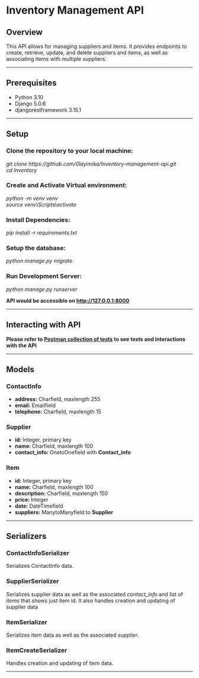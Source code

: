 <h1>Inventory Management API</h1>

<h2>Overview</h2>
<p>This API allows for managing suppliers and items. It provides endpoints to create, retrieve, update, and delete suppliers and items, as well as associating items with multiple suppliers.</p><hr/>

<h2>Prerequisites</h2>
<ul>
<li>Python 3.10</li>
<li>Django 5.0.6</li>
<li>djangorestframework 3.15.1</li></ul><hr>

<h2>Setup</h2>
<h3>Clone the repository to your local machine:</h3>
<cite>git clone https://github.com/0layimika/Inventory-management-api.git</cite><br>
<cite>cd Inventory</cite>
<h3>Create and Activate Virtual environment:</h3>
<cite>python -m venv venv</cite><br>
<cite>source venv\Scripts\activate</cite>
<h3>Install Dependencies:</h3>
<cite>pip install -r requirements.txt</cite>
<h3>Setup the database:</h3>
<cite>python manage.py migrate</cite><br>
<h3>Run Development Server:</h3>
<cite>python manage.py runserver</cite><br>
<p><b>API would be accessible on <a href="http://127.0.0.1:8000">http://127.0.0.1:8000</a></b></p><hr>

<h2>Interacting with API</h2>
<p><b>Please refer to <a href="https://documenter.getpostman.com/view/29653047/2sA3XPC2rZ">Postman collection of tests</a> to see tests and interactions with the API</b></p>
<hr>

<h2>Models</h2>
<h3>ContactInfo</h3>
<ul>
<li><b>address:</b> Charfield, maxlength 255</li>
<li><b>email:</b> Emailfield</li>
<li><b>telephone:</b> Charfield, maxlength 15</li></ul>
<h3>Supplier</h3>
<ul>
<li><b>id: </b>Integer, primary key</li>
<li><b>name: </b>Charfield, maxlength 100</li>
<li><b>contact_info: </b>OnetoOnefield with <b>Contact_info</b></li></ul>
<h3>Item</h3>
<ul>
<li><b>id:</b> Integer, primary key</li>
<li><b>name:</b> Charfield, maxlength 100</li>
<li><b>description:</b> Charfield, maxlength 150</li>
<li><b>price: </b> Integer</li>
<li><b>date:</b> DateTimefield</li>
<li><b>suppliers:</b> ManytoManyfield to <b>Supplier</b></li></ul><hr>

<h2>Serializers</h2>
<h3>ContactInfoSerializer</h3>
<p>Serializes ContactInfo data.</p>
<h3>SupplierSerializer</h3>
<p>Serializes supplier data as well as the associated <cite>contact_info</cite> and list of <cite>items</cite> that shows just item id. It also handles creation and updating of supplier data</p>
<h3>ItemSerializer</h3>
<p>Serializes item data as well as the associated <cite>supplier</cite>.</p>
<h3>ItemCreateSerializer</h3>
<p>Handles creation and updating of item data.</p><hr>

